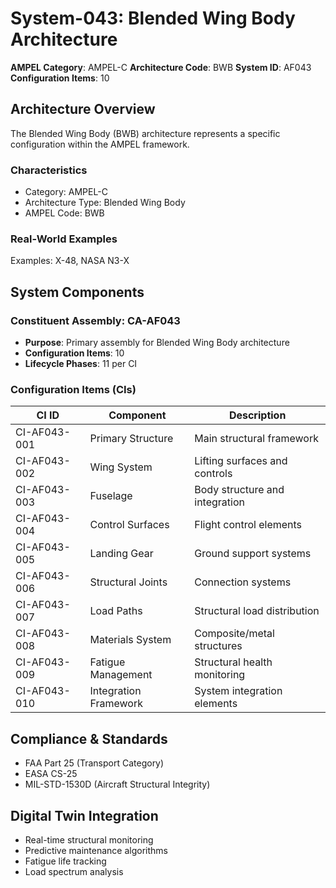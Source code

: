 # System-043: Blended Wing Body Architecture

**AMPEL Category**: AMPEL-C
**Architecture Code**: BWB
**System ID**: AF043
**Configuration Items**: 10

## Architecture Overview

The Blended Wing Body (BWB) architecture represents a specific configuration within the AMPEL framework.

### Characteristics
- Category: AMPEL-C
- Architecture Type: Blended Wing Body
- AMPEL Code: BWB

### Real-World Examples
Examples: X-48, NASA N3-X

## System Components

### Constituent Assembly: CA-AF043
- **Purpose**: Primary assembly for Blended Wing Body architecture
- **Configuration Items**: 10
- **Lifecycle Phases**: 11 per CI

### Configuration Items (CIs)

| CI ID | Component | Description |
|-------|-----------|-------------|
| CI-AF043-001 | Primary Structure | Main structural framework |
| CI-AF043-002 | Wing System | Lifting surfaces and controls |
| CI-AF043-003 | Fuselage | Body structure and integration |
| CI-AF043-004 | Control Surfaces | Flight control elements |
| CI-AF043-005 | Landing Gear | Ground support systems |
| CI-AF043-006 | Structural Joints | Connection systems |
| CI-AF043-007 | Load Paths | Structural load distribution |
| CI-AF043-008 | Materials System | Composite/metal structures |
| CI-AF043-009 | Fatigue Management | Structural health monitoring |
| CI-AF043-010 | Integration Framework | System integration elements |

## Compliance & Standards
- FAA Part 25 (Transport Category)
- EASA CS-25
- MIL-STD-1530D (Aircraft Structural Integrity)

## Digital Twin Integration
- Real-time structural monitoring
- Predictive maintenance algorithms
- Fatigue life tracking
- Load spectrum analysis
